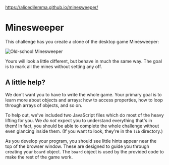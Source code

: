 https://alicedilemma.github.io/minesweeper/

# Minesweeper

This challenge has you create a clone of the desktop game Minesweeper:

![Old-school Minesweeper](minesweeper.jpg)

Yours will look a little different, but behave in much the same way. The goal is to mark all the mines without setting any off.


## A little help?

We don't want you to have to write the whole game. Your primary goal is to learn more about objects and arrays: how to access properties, how to loop through arrays of objects, and so on.

To help out, we've included two JavaScript files which do most of the heavy lifting for you. We _do not_ expect you to understand everything that's in them! In fact, you should be able to complete the whole challenge without even glancing inside them. (If you want to look, they're in the `lib` directory.)

As you develop your program, you should see little hints appear near the top of the browser window. These are designed to guide you through creating your `board` object. The `board` object is used by the provided code to make the rest of the game work.


